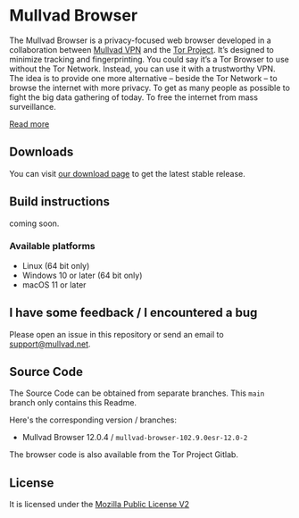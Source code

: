 # Mullvad Browser

The Mullvad Browser is a privacy-focused web browser developed in a collaboration between [Mullvad VPN](https://mullvad.net) and the [Tor Project](https://www.torproject.org). It’s designed to minimize tracking and fingerprinting. You could say it’s a Tor Browser to use without the Tor Network. Instead, you can use it with a trustworthy VPN. The idea is to provide one more alternative – beside the Tor Network – to browse the internet with more privacy. To get as many people as possible to fight the big data gathering of today. To free the internet from mass surveillance.

[Read more](https://mullvad.net/browser)

## Downloads

You can visit [our download page](https://mullvad.net/download/browser) to get the latest stable release.

## Build instructions

coming soon.

### Available platforms

- Linux (64 bit only)
- Windows 10 or later (64 bit only)
- macOS 11 or later

## I have some feedback / I encountered a bug

Please open an issue in this repository or send an email to [support@mullvad.net](mailto:support@mullvad.net).

## Source Code

The Source Code can be obtained from separate branches. This `main` branch only contains this Readme.

Here's the corresponding version / branches:

- Mullvad Browser 12.0.4 / `mullvad-browser-102.9.0esr-12.0-2`

The browser code is also available from the Tor Project Gitlab.

## License

It is licensed under the [Mozilla Public License V2](https://www.mozilla.org/en-US/MPL/2.0/)

